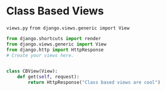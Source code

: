 # Class Based Views

`views.py`
`from django.views.generic import View `

```python
from django.shortcuts import render
from django.views.generic import View
from django.http import HttpResponse
# Create your views here.


class CBView(View):
    def get(self, request):
        return HttpResponse("Class based views are cool")
```
